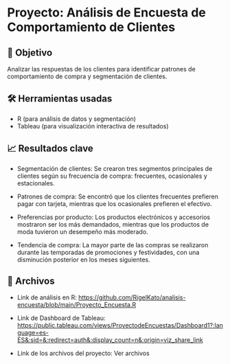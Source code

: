 # Proyecto: Análisis de Encuesta de Comportamiento de Clientes
## 📌 Objetivo
Analizar las respuestas de los clientes para identificar patrones de comportamiento de compra y segmentación de clientes.

## 🛠 Herramientas usadas
- R (para análisis de datos y segmentación)
- Tableau (para visualización interactiva de resultados)

## 📈 Resultados clave
- Segmentación de clientes: Se crearon tres segmentos principales de clientes según su frecuencia de compra: frecuentes, ocasionales y estacionales.

- Patrones de compra: Se encontró que los clientes frecuentes prefieren pagar con tarjeta, mientras que los ocasionales prefieren el efectivo.

- Preferencias por producto: Los productos electrónicos y accesorios mostraron ser los más demandados, mientras que los productos de moda tuvieron un desempeño más moderado.

- Tendencia de compra: La mayor parte de las compras se realizaron durante las temporadas de promociones y festividades, con una disminución posterior en los meses siguientes.

## 📁 Archivos
- Link de análisis en R: https://github.com/RigelKato/analisis-encuesta/blob/main/Proyecto_Encuesta.R

- Link de Dashboard de Tableau: https://public.tableau.com/views/ProyectodeEncuestas/Dashboard1?:language=es-ES&:sid=&:redirect=auth&:display_count=n&:origin=viz_share_link

- Link de los archivos del proyecto: Ver archivos


